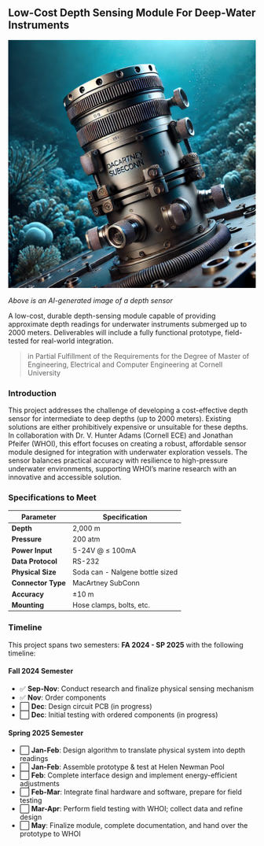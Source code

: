 ## Low-Cost Depth Sensing Module For Deep-Water Instruments

![Sensor AI](images/sensor_ai.png)

*Above is an AI-generated image of a depth sensor*

A low-cost, durable depth-sensing module capable of providing approximate depth readings for underwater instruments submerged up to 2000 meters. Deliverables will include a fully functional prototype, field-tested for real-world integration.

> in Partial Fulfillment of the Requirements for the Degree of Master of Engineering, Electrical and Computer Engineering at Cornell University

### Introduction

This project addresses the challenge of developing a cost-effective depth sensor for intermediate to deep depths (up to 2000 meters). Existing solutions are either prohibitively expensive or unsuitable for these depths. In collaboration with Dr. V. Hunter Adams (Cornell ECE) and Jonathan Pfeifer (WHOI), this effort focuses on creating a robust, affordable sensor module designed for integration with underwater exploration vessels. The sensor balances practical accuracy with resilience to high-pressure underwater environments, supporting WHOI’s marine research with an innovative and accessible solution.

### Specifications to Meet

| **Parameter**      | **Specification**               |
|---------------------|---------------------------------|
| **Depth**          | 2,000 m                         |
| **Pressure**       | 200 atm                         |
| **Power Input**    | 5-24V @ ≤ 100mA                 |
| **Data Protocol**  | RS-232                          |
| **Physical Size**  | Soda can - Nalgene bottle sized |
| **Connector Type** | MacArtney SubConn               |
| **Accuracy**       | ±10 m                           |
| **Mounting**       | Hose clamps, bolts, etc.        |

### Timeline  
This project spans two semesters: **FA 2024 - SP 2025** with the following timeline:  

#### Fall 2024 Semester  
- ✅ **Sep-Nov**: Conduct research and finalize physical sensing mechanism  
- ✅ **Nov**: Order components  
- ⬜ **Dec**: Design circuit PCB (in progress)  
- ⬜ **Dec**: Initial testing with ordered components (in progress)  

#### Spring 2025 Semester  
- ⬜ **Jan-Feb**: Design algorithm to translate physical system into depth readings  
- ⬜ **Jan-Feb**: Assemble prototype & test at Helen Newman Pool  
- ⬜ **Feb**: Complete interface design and implement energy-efficient adjustments  
- ⬜ **Feb-Mar**: Integrate final hardware and software, prepare for field testing  
- ⬜ **Mar-Apr**: Perform field testing with WHOI; collect data and refine design  
- ⬜ **May**: Finalize module, complete documentation, and hand over the prototype to WHOI  




